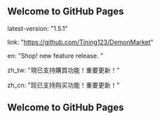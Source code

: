 ## Welcome to GitHub Pages
latest-version: "1.5.1"


link: "https://github.com/Tining123/DemonMarket"


en: "Shop! new feature release. "


zh_tw: "現已支持購買功能！重要更新！"


zh_cn: "现已支持购买功能！重要更新！"

## Welcome to GitHub Pages
